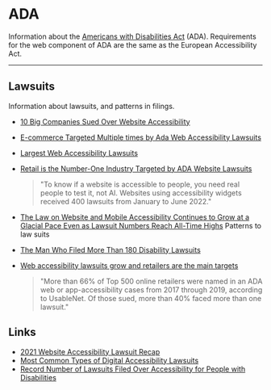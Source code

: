 # ADA

Information about the [Americans with Disabilities Act](https://www.ada.gov/) (ADA). Requirements for the web component of ADA are the same as the European Accessibility Act.

---

## Lawsuits

Information about lawsuits, and patterns in filings.

- [10 Big Companies Sued Over Website Accessibility](https://www.levelaccess.com/blog/title-iii-lawsuits-10-big-companies-sued-over-website-accessibility)

- [E-commerce Targeted Multiple times by Ada Web Accessibility Lawsuits](https://blog.usablenet.com/retailers-targeted-multiple-times-by-ada-web-accessibility-lawsuits)

- [Largest Web Accessibility Lawsuits](https://www.whoisaccessible.com/guidelines/largest-web-accessibility-lawsuits/)

- [Retail is the Number-One Industry Targeted by ADA Website Lawsuits](https://www.retailtouchpoints.com/topics/digital-commerce/retail-is-the-number-one-industry-targeted-by-ada-website-lawsuits)
  > "To know if a website is accessible to people, you need real people to test it, not AI. Websites using accessibility widgets received 400 lawsuits from January to June 2022."
  
- [The Law on Website and Mobile Accessibility Continues to Grow at a Glacial Pace Even as Lawsuit Numbers Reach All-Time Highs](https://www.americanbar.org/groups/law_practice/publications/law_practice_magazine/2022/jf22/vu-launey-egan/)
  Patterns to law suits

- [The Man Who Filed More Than 180 Disability Lawsuits](https://www.nytimes.com/2021/07/21/magazine/americans-with-disabilities-act.html)
  
- [Web accessibility lawsuits grow and retailers are the main targets](https://www.digitalcommerce360.com/2021/03/30/web-accessibility-lawsuits-grow-and-retailers-are-the-main-targets/)
  > "More than 66% of Top 500 online retailers were named in an ADA web or app-accessibility cases from 2017 through 2019, according to UsableNet. Of those sued, more than 40% faced more than one lawsuit."

## Links

- [2021 Website Accessibility Lawsuit Recap](https://adasoutheast.org/2021-website-accessibility-lawsuit-recap/)
- [Most Common Types of Digital Accessibility Lawsuits](https://adasitecompliance.com/most-common-types-digital-accessibility-lawsuits/)
- [Record Number of Lawsuits Filed Over Accessibility for People with Disabilities](https://www.shrm.org/resourcesandtools/hr-topics/behavioral-competencies/global-and-cultural-effectiveness/pages/record-number-of-lawsuits-filed-over-accessibility-for-people-with-disabilities.aspx)